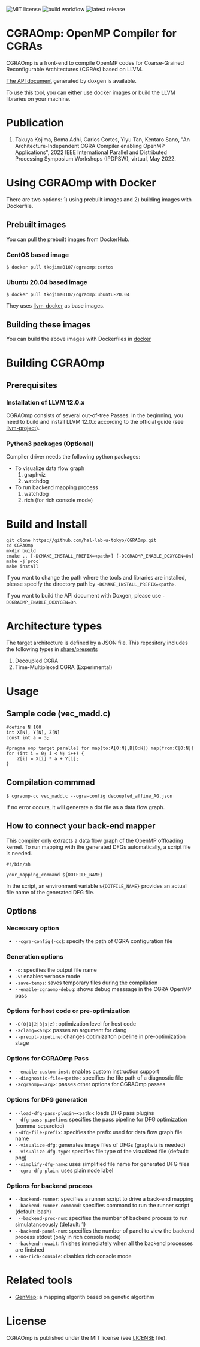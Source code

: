 ![MIT license](https://img.shields.io/github/license/hal-lab-u-tokyo/CGRAOmp?style=plastic)
![build workflow](https://github.com/hal-lab-u-tokyo/CGRAOmp/actions/workflows/build.yml/badge.svg)
![latest release](https://img.shields.io/github/v/release/hal-lab-u-tokyo/CGRAOmp?include_prereleases)
# CGRAOmp: OpenMP Compiler for CGRAs
CGRAOmp is a front-end to compile OpenMP codes for Coarse-Grained Reconfigurable Architectures (CGRAs) based on LLVM.

[The API document](https://tkojima0107.github.io/CGRAOmp-docs-dev/index.html) generated by doxgen is available.

To use this tool, you can either use docker images or build the LLVM libraries on your machine.

# Publication
1. Takuya Kojima, Boma Adhi, Carlos Cortes, Yiyu Tan, Kentaro Sano, "An Architecture-Independent CGRA Compiler enabling OpenMP Applications", 2022 IEEE International Parallel and Distributed Processing Symposium Workshops (IPDPSW), virtual, May 2022. 

# Using CGRAOmp with Docker
There are two options: 1) using prebuilt images and 2) building images with Dockerfile.

## Prebuilt images
You can pull the prebuilt images from DockerHub.

### CentOS based image
```
$ docker pull tkojima0107/cgraomp:centos
```

### Ubuntu 20.04 based image
```
$ docker pull tkojima0107/cgraomp:ubuntu-20.04
```

They uses [llvm_docker](https://github.com/tkojima0107/llvm_docker/) as base images.


## Building these images
You can build the above images with Dockerfiles in [docker](./docker)

# Building CGRAOmp 
## Prerequisites
### Installation of LLVM 12.0.x
CGRAOmp consists of several out-of-tree Passes.
In the beginning, you need to build and install LLVM 12.0.x according to the official guide (see [llvm-project](https://github.com/llvm/llvm-project)).

### Python3 packages (Optional)
Compiler driver needs the following python packages:
* To visualize data flow graph
	1. graphviz
	1. watchdog
* To run backend mapping process
	1. watchdog
	1. rich (for rich console mode)

# Build and Install
```
git clone https://github.com/hal-lab-u-tokyo/CGRAOmp.git
cd CGRAOmp
mkdir build
cmake .. [-DCMAKE_INSTALL_PREFIX=<path>] [-DCGRAOMP_ENABLE_DOXYGEN=On]
make -j`proc`
make install
```

If you want to change the path where the tools and libraries are installed, please specify the directory path by `-DCMAKE_INSTALL_PREFIX=<path>`.

If you want to build the API document with Doxgen, please use `-DCGRAOMP_ENABLE_DOXYGEN=On`.


# Architecture types
The target architecture is defined by a JSON file.
This repository includes the following types in [share/presents](share/presets/)

1. Decoupled CGRA
2. Time-Multiplexed CGRA (Experimental)

# Usage

## Sample code (vec_madd.c)
```
#define N 100
int X[N], Y[N], Z[N]
const int a = 3;

#pragma omp target parallel for map(to:A[0:N],B[0:N]) map(from:C[0:N])
for (int i = 0; i < N; i++) {
	Z[i] = X[i] * a + Y[i];
}
```
## Compilation commmad
```
$ cgraomp-cc vec_madd.c --cgra-config decoupled_affine_AG.json
```
If no error occurs, it will generate a dot file as a data flow graph.

## How to connect your back-end mapper
This compiler only extracts a data flow graph of the OpenMP offloading kernel.
To run mapping with the generated DFGs automatically, a script file is needed.

```
#!/bin/sh

your_mapping_command ${DOTFILE_NAME}
```

In the script, an environment variable `${DOTFILE_NAME}` provides an actual file name of the generated DFG file.

## Options
### Necessary option
* `--cgra-config` (`-cc`): specify the path of CGRA configuration file

###  Generation options
* `-o`: specifies the output file name
* `-v`: enables verbose mode
* `-save-temps`: saves temporary files during the compilation
* `--enable-cgraomp-debug`: shows debug messsage in the CGRA OpenMP pass

### Options for host code or pre-optimization
* `-O(0|1|2|3|s|z)`: optimization level for host code
* `-Xclang=<arg>`: passes an argument for clang
* `--preopt-pipeline`: changes optimizaiton pipeline in pre-optimization stage

### Options for CGRAOmp Pass
* `--enable-custom-inst`: enables custom instruction support
* `--diagnostic-file=<path>`: specifies the file path of a diagnostic file
* `-Xcgraomp=<arg>`: passes other options for CGRAOmp passes

### Options for DFG generation
* `--load-dfg-pass-plugin=<path>`: loads DFG pass plugins
* `--dfg-pass-pipeline`: specifies the pass pipeline for DFG optimization (comma-separeted)
* `--dfg-file-prefix`: specifies the prefix used for data flow graph file name
* `--visualize-dfg`: generates image files of DFGs (graphviz is needed)
* `--visualize-dfg-type`: specifies file type of the visualized file (default: png)
* `--simplify-dfg-name`: uses simplified file name for generated DFG files
* `--cgra-dfg-plain`: uses plain node label

### Options for backend process
* `--backend-runner`: specifies a runner script to drive a back-end mapping
* `--backend-runner-command`: specifies command to run the runner script (default: bash)
* ` --backend-proc-num`: specifies the number of backend process to run simulatanceously (default: 1)
* `--backend-panel-num`: specifies the number of panel to view the backend process stdout (only in rich console mode)
* `--backend-nowait`: finishes immediately when all the backend processes are finished
* `--no-rich-console`: disables rich console mode

# Related tools
* [GenMap](https://github.com/hal-lab-u-tokyo/GenMap): a mapping algorith based on genetic algortihm


# License
CGRAOmp is published under the MIT license (see [LICENSE](./LICENSE) file).
